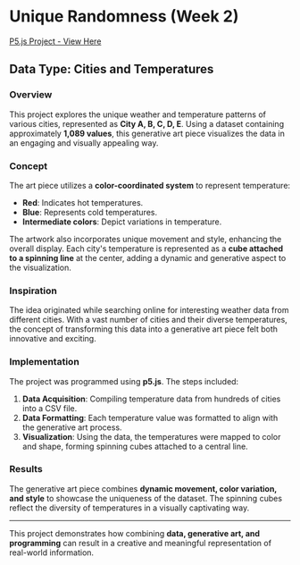 # Unique Randomness (Week 2) 
[P5.js Project - View Here](https://editor.p5js.org/Delvin/sketches/5dT97qxHM)

## Data Type: Cities and Temperatures

### Overview
This project explores the unique weather and temperature patterns of various cities, represented as **City A, B, C, D, E**. Using a dataset containing approximately **1,089 values**, this generative art piece visualizes the data in an engaging and visually appealing way.

### Concept
The art piece utilizes a **color-coordinated system** to represent temperature:
- **Red**: Indicates hot temperatures.
- **Blue**: Represents cold temperatures.
- **Intermediate colors**: Depict variations in temperature.

The artwork also incorporates unique movement and style, enhancing the overall display. Each city's temperature is represented as a **cube attached to a spinning line** at the center, adding a dynamic and generative aspect to the visualization.

### Inspiration
The idea originated while searching online for interesting weather data from different cities. With a vast number of cities and their diverse temperatures, the concept of transforming this data into a generative art piece felt both innovative and exciting.

### Implementation
The project was programmed using **p5.js**. The steps included:
1. **Data Acquisition**: Compiling temperature data from hundreds of cities into a CSV file.
2. **Data Formatting**: Each temperature value was formatted to align with the generative art process.
3. **Visualization**: Using the data, the temperatures were mapped to color and shape, forming spinning cubes attached to a central line. 

### Results
The generative art piece combines **dynamic movement, color variation, and style** to showcase the uniqueness of the dataset. The spinning cubes reflect the diversity of temperatures in a visually captivating way.

---

This project demonstrates how combining **data, generative art, and programming** can result in a creative and meaningful representation of real-world information.

